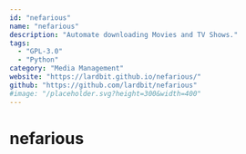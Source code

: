```yaml
---
id: "nefarious"
name: "nefarious"
description: "Automate downloading Movies and TV Shows."
tags:
  - "GPL-3.0"
  - "Python"
category: "Media Management"
website: "https://lardbit.github.io/nefarious/"
github: "https://github.com/lardbit/nefarious"
#image: "/placeholder.svg?height=300&width=400"
---
```


# nefarious
